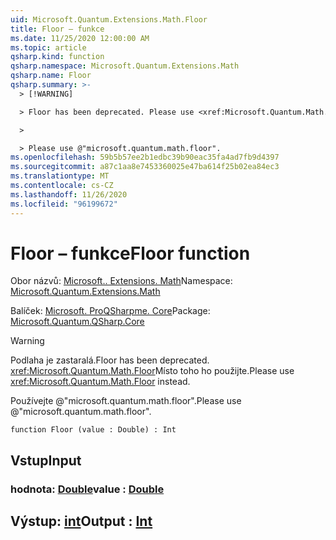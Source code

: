 ```yaml
---
uid: Microsoft.Quantum.Extensions.Math.Floor
title: Floor – funkce
ms.date: 11/25/2020 12:00:00 AM
ms.topic: article
qsharp.kind: function
qsharp.namespace: Microsoft.Quantum.Extensions.Math
qsharp.name: Floor
qsharp.summary: >-
  > [!WARNING]

  > Floor has been deprecated. Please use <xref:Microsoft.Quantum.Math.Floor> instead.

  >

  > Please use @"microsoft.quantum.math.floor".
ms.openlocfilehash: 59b5b57ee2b1edbc39b90eac35fa4ad7fb9d4397
ms.sourcegitcommit: a87c1aa8e7453360025e47ba614f25b02ea84ec3
ms.translationtype: MT
ms.contentlocale: cs-CZ
ms.lasthandoff: 11/26/2020
ms.locfileid: "96199672"
---
```

# <a name="floor-function"></a><span data-ttu-id="b3c6b-102">Floor – funkce</span><span class="sxs-lookup"><span data-stu-id="b3c6b-102">Floor function</span></span>

<span data-ttu-id="b3c6b-103">Obor názvů: [Microsoft.. Extensions. Math](xref:Microsoft.Quantum.Extensions.Math)</span><span class="sxs-lookup"><span data-stu-id="b3c6b-103">Namespace: [Microsoft.Quantum.Extensions.Math](xref:Microsoft.Quantum.Extensions.Math)</span></span>

<span data-ttu-id="b3c6b-104">Balíček: [Microsoft. ProQSharpme. Core](https://nuget.org/packages/Microsoft.Quantum.QSharp.Core)</span><span class="sxs-lookup"><span data-stu-id="b3c6b-104">Package: [Microsoft.Quantum.QSharp.Core](https://nuget.org/packages/Microsoft.Quantum.QSharp.Core)</span></span>


> [!WARNING]
> <span data-ttu-id="b3c6b-105">Podlaha je zastaralá.</span><span class="sxs-lookup"><span data-stu-id="b3c6b-105">Floor has been deprecated.</span></span> <span data-ttu-id="b3c6b-106"><xref:Microsoft.Quantum.Math.Floor>Místo toho ho použijte.</span><span class="sxs-lookup"><span data-stu-id="b3c6b-106">Please use <xref:Microsoft.Quantum.Math.Floor> instead.</span></span>
>
> <span data-ttu-id="b3c6b-107">Používejte @"microsoft.quantum.math.floor".</span><span class="sxs-lookup"><span data-stu-id="b3c6b-107">Please use @"microsoft.quantum.math.floor".</span></span>



```qsharp
function Floor (value : Double) : Int
```


## <a name="input"></a><span data-ttu-id="b3c6b-108">Vstup</span><span class="sxs-lookup"><span data-stu-id="b3c6b-108">Input</span></span>

### <a name="value--double"></a><span data-ttu-id="b3c6b-109">hodnota: [Double](xref:microsoft.quantum.lang-ref.double)</span><span class="sxs-lookup"><span data-stu-id="b3c6b-109">value : [Double](xref:microsoft.quantum.lang-ref.double)</span></span>





## <a name="output--int"></a><span data-ttu-id="b3c6b-110">Výstup: [int](xref:microsoft.quantum.lang-ref.int)</span><span class="sxs-lookup"><span data-stu-id="b3c6b-110">Output : [Int](xref:microsoft.quantum.lang-ref.int)</span></span>

